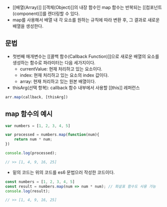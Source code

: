 - [[배열(Array)]] [[객체(Object)]]의 내장 함수인 map 함수는 반복되는 [[컴포넌트(component)]]를 렌더링할 수 있다.
- map를 사용해서 배열 내 각 요소를 원하는 규칙에 따라 변환 후, 그 결과로 새로운 배열을 생성한다.


## 문법

- 첫번째 매개변수는 [[콜백 함수(Callback Function)]]으로 새로운 배열의 요소를 생성하는 함수로 파라미터는 다음 세가지이다.
	- currentValue: 현재 처리하고 있는 요소이다.
	- index: 현재 처리하고 있는 요소의 index 값이다.
	- array: 현재 처리하고 있는 원본 배열이다.
- thisArg(선택 항복): callback 함수 내부에서 사용할 [[this]] 레퍼런스

```jsx
arr.map(callback, [thisArg])
```

## map 함수의 예시

```js
var numbers = [1, 2, 3, 4, 5]

var processed = numbers.map(function(num){
	return num * num;
})

console.log(processed);

// >> [1, 4, 9, 16, 25]
```

- 밑의 코드는 위의 코드를 es6 문법으러 작성한 코드이다.

```js
const numbers = [1, 2, 3, 4, 5]
const result = numbers.map(num => num * num); // 화살표 함수도 사용 가능
console.log(result);

// >> [1, 4, 9, 16, 25]
```